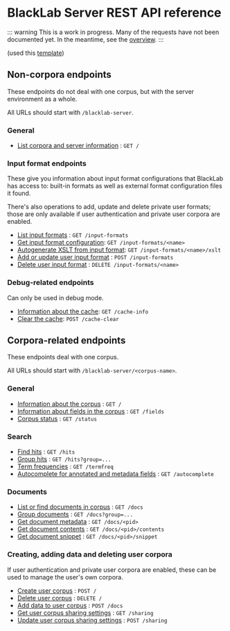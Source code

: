 # BlackLab Server REST API reference

::: warning
This is a work in progress. Many of the requests have not been documented yet. In the meantime, see the [overview](../overview.md).
:::

(used this [template](https://github.com/jamescooke/restapidocs/tree/master/examples))

## Non-corpora endpoints

These endpoints do not deal with one corpus, but with the server environment as a whole.

All URLs should start with `/blacklab-server`.

### General

* [List corpora and server information](get.md) : `GET /`

### Input format endpoints

These give you information about input format configurations that BlackLab has access to: built-in formats as well as external format configuration files it found.

There's also operations to add, update and delete private user formats; those are only available if user authentication and private user corpora are enabled.

* [List input formats](input-formats/get.md) : `GET /input-formats`
* [Get input format configuration](input-formats/name/get.md): `GET /input-formats/<name>`
* [Autogenerate XSLT from input format](input-formats/name/xslt/get.md): `GET /input-formats/<name>/xslt`
* [Add or update user input format](input-formats/post.md) : `POST /input-formats`
* [Delete user input format](input-formats/name/delete.md) : `DELETE /input-formats/<name>`

### Debug-related endpoints

Can only be used in debug mode.

* [Information about the cache](cache-info.md): `GET /cache-info`
* [Clear the cache](cache-clear.md): `POST /cache-clear`

## Corpora-related endpoints

These endpoints deal with one corpus.

All URLs should start with `/blacklab-server/<corpus-name>`.

### General

* [Information about the corpus](corpus/get.md) : `GET /`
* [Information about fields in the corpus](corpus/fields/get.md) : `GET /fields`
* [Corpus status](corpus/status/get.md) : `GET /status`

### Search

* [Find hits](corpus/hits/get.md) : `GET /hits`
* [Group hits](corpus/hits-grouped/get.md) : `GET /hits?group=...`
* [Term frequencies](corpus/termfreq/get.md) : `GET /termfreq`
* [Autocomplete for annotated and metadata fields](corpus/autocomplete/get.md) : `GET /autocomplete`

### Documents

* [List or find documents in corpus](corpus/docs/get.md) : `GET /docs`
* [Group documents](corpus/docs/get.md) : `GET /docs?group=...`
* [Get document metadata](corpus/docs/pid/get.md) : `GET /docs/<pid>`
* [Get document contents](corpus/docs/pid/contents/get.md) : `GET /docs/<pid>/contents`
* [Get document snippet](corpus/docs/pid/snippet/get.md) : `GET /docs/<pid>/snippet`

### Creating, adding data and deleting user corpora

If user authentication and private user corpora are enabled, these can be used to manage the user's own corpora.

* [Create user corpus](corpus/post.md) : `POST /`
* [Delete user corpus](corpus/delete.md) : `DELETE /`
* [Add data to user corpus](corpus/docs/post.md) : `POST /docs`
* [Get user corpus sharing settings](corpus/sharing/get.md) : `GET /sharing`
* [Update user corpus sharing settings](corpus/sharing/post.md) : `POST /sharing`

